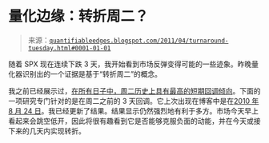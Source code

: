 <!--yml

分类：未分类

日期：2024-05-18 08:59:06

-->

# 量化边缘：转折周二？

> 来源：[`quantifiableedges.blogspot.com/2011/04/turnaround-tuesday.html#0001-01-01`](http://quantifiableedges.blogspot.com/2011/04/turnaround-tuesday.html#0001-01-01)

随着 SPX 现在连续下跌 3 天，我开始看到市场反弹变得可能的一些迹象。昨晚量化器识别出的一个证据是基于“转折周二”的概念。

我之前已经展示过，[在所有日子中，周二历史上具有最高的短期回调倾向](http://quantifiableedges.blogspot.com/2009/01/turnaround-tuesdays.html)。下面的一项研究专门针对的是在周二之前的 3 天回调。它上次出现在博客中是在[2010 年 8 月 24 日](http://quantifiableedges.blogspot.com/2010/08/turnaround-tuesday.html)。我已经更新了结果。结果显示仍然强烈地有利于多方。市场今天早上看起来会跳空低开，因此将很有趣看到它是否能够克服负面的动能，并在今天或接下来的几天内实现转折。
